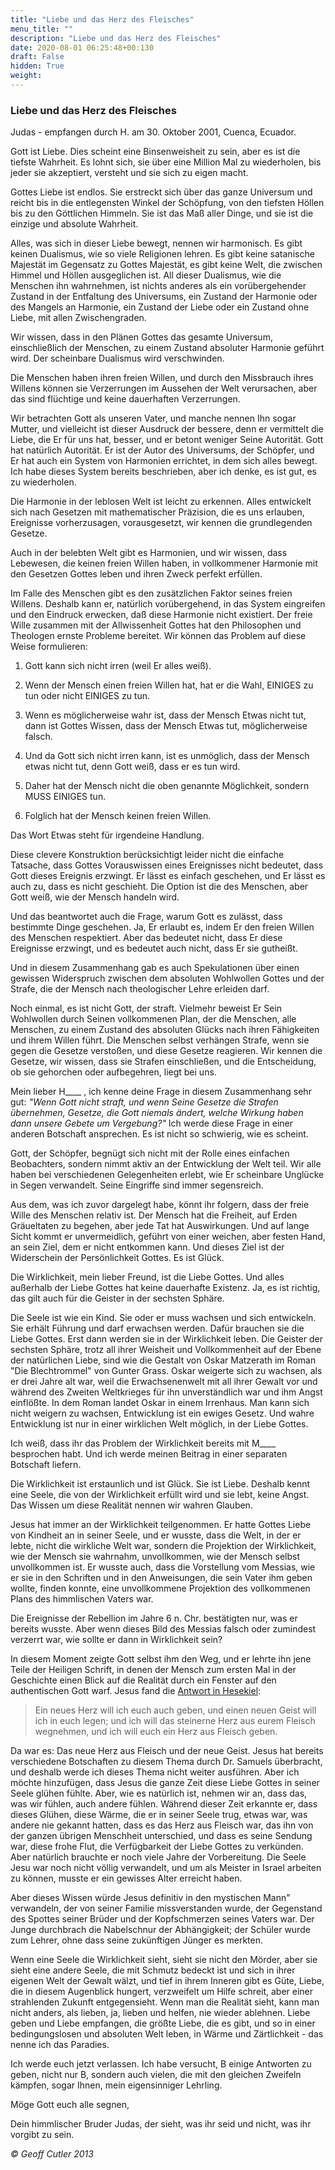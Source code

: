 ```yaml
---
title: "Liebe und das Herz des Fleisches"
menu_title: ""
description: "Liebe und das Herz des Fleisches"
date: 2020-08-01 06:25:48+00:130
draft: False
hidden: True
weight:
---
```

### Liebe und das Herz des Fleisches

Judas - empfangen durch H. am 30. Oktober 2001, Cuenca, Ecuador.

Gott ist Liebe. Dies scheint eine Binsenweisheit zu sein, aber es ist die tiefste Wahrheit. Es lohnt sich, sie über eine Million Mal zu wiederholen, bis jeder sie akzeptiert, versteht und sie sich zu eigen macht.

Gottes Liebe ist endlos. Sie erstreckt sich über das ganze Universum und reicht bis in die entlegensten Winkel der Schöpfung, von den tiefsten Höllen bis zu den Göttlichen Himmeln. Sie ist das Maß aller Dinge, und sie ist die einzige und absolute Wahrheit.

Alles, was sich in dieser Liebe bewegt, nennen wir harmonisch. Es gibt keinen Dualismus, wie so viele Religionen lehren. Es gibt keine satanische Majestät im Gegensatz zu Gottes Majestät, es gibt keine Welt, die zwischen Himmel und Höllen ausgeglichen ist. All dieser Dualismus, wie die Menschen ihn wahrnehmen, ist nichts anderes als ein vorübergehender Zustand in der Entfaltung des Universums, ein Zustand der Harmonie oder des Mangels an Harmonie, ein Zustand der Liebe oder ein Zustand ohne Liebe, mit allen Zwischengraden.

Wir wissen, dass in den Plänen Gottes das gesamte Universum, einschließlich der Menschen, zu einem Zustand absoluter Harmonie geführt wird. Der scheinbare Dualismus wird verschwinden.

Die Menschen haben ihren freien Willen, und durch den Missbrauch ihres Willens können sie Verzerrungen im Aussehen der Welt verursachen, aber das sind flüchtige und keine dauerhaften Verzerrungen.

Wir betrachten Gott als unseren Vater, und manche nennen Ihn sogar Mutter, und vielleicht ist dieser Ausdruck der bessere, denn er vermittelt die Liebe, die Er für uns hat, besser, und er betont weniger Seine Autorität. Gott hat natürlich Autorität. Er ist der Autor des Universums, der Schöpfer, und Er hat auch ein System von Harmonien errichtet, in dem sich alles bewegt. Ich habe dieses System bereits beschrieben, aber ich denke, es ist gut, es zu wiederholen.

Die Harmonie in der leblosen Welt ist leicht zu erkennen. Alles entwickelt sich nach Gesetzen mit mathematischer Präzision, die es uns erlauben, Ereignisse vorherzusagen, vorausgesetzt, wir kennen die grundlegenden Gesetze.

Auch in der belebten Welt gibt es Harmonien, und wir wissen, dass Lebewesen, die keinen freien Willen haben, in vollkommener Harmonie mit den Gesetzen Gottes leben und ihren Zweck perfekt erfüllen.

Im Falle des Menschen gibt es den zusätzlichen Faktor seines freien Willens. Deshalb kann er, natürlich vorübergehend, in das System eingreifen und den Eindruck erwecken, daß diese Harmonie nicht existiert. Der freie Wille zusammen mit der Allwissenheit Gottes hat den Philosophen und Theologen ernste Probleme bereitet. Wir können das Problem auf diese Weise formulieren:

1. Gott kann sich nicht irren (weil Er alles weiß).

2. Wenn der Mensch einen freien Willen hat, hat er die Wahl, EINIGES zu tun oder nicht EINIGES zu tun.

3. Wenn es möglicherweise wahr ist, dass der Mensch Etwas nicht tut, dann ist Gottes Wissen, dass der Mensch Etwas tut, möglicherweise falsch.

4. Und da Gott sich nicht irren kann, ist es unmöglich, dass der Mensch etwas nicht tut, denn Gott weiß, dass er es tun wird.

5. Daher hat der Mensch nicht die oben genannte Möglichkeit, sondern MUSS EINIGES tun.

6. Folglich hat der Mensch keinen freien Willen.

Das Wort Etwas steht für irgendeine Handlung.

Diese clevere Konstruktion berücksichtigt leider nicht die einfache Tatsache, dass Gottes Vorauswissen eines Ereignisses nicht bedeutet, dass Gott dieses Ereignis erzwingt. Er lässt es einfach geschehen, und Er lässt es auch zu, dass es nicht geschieht. Die Option ist die des Menschen, aber Gott weiß, wie der Mensch handeln wird.

Und das beantwortet auch die Frage, warum Gott es zulässt, dass bestimmte Dinge geschehen. Ja, Er erlaubt es, indem Er den freien Willen des Menschen respektiert. Aber das bedeutet nicht, dass Er diese Ereignisse erzwingt, und es bedeutet auch nicht, dass Er sie gutheißt.

Und in diesem Zusammenhang gab es auch Spekulationen über einen gewissen Widerspruch zwischen dem absoluten Wohlwollen Gottes und der Strafe, die der Mensch nach theologischer Lehre erleiden darf.

Noch einmal, es ist nicht Gott, der straft. Vielmehr beweist Er Sein Wohlwollen durch Seinen vollkommenen Plan, der die Menschen, alle Menschen, zu einem Zustand des absoluten Glücks nach ihren Fähigkeiten und ihrem Willen führt. Die Menschen selbst verhängen Strafe, wenn sie gegen die Gesetze verstoßen, und diese Gesetze reagieren. Wir kennen die Gesetze, wir wissen, dass sie Strafen einschließen, und die Entscheidung, ob sie gehorchen oder aufbegehren, liegt bei uns.

Mein lieber H____ , ich kenne deine Frage in diesem Zusammenhang sehr gut: *"Wenn Gott nicht straft, und wenn Seine Gesetze die Strafen übernehmen, Gesetze, die Gott niemals ändert, welche Wirkung haben dann unsere Gebete um Vergebung?"* Ich werde diese Frage in einer anderen Botschaft ansprechen. Es ist nicht so schwierig, wie es scheint.

Gott, der Schöpfer, begnügt sich nicht mit der Rolle eines einfachen Beobachters, sondern nimmt aktiv an der Entwicklung der Welt teil. Wir alle haben bei verschiedenen Gelegenheiten erlebt, wie Er scheinbare Unglücke in Segen verwandelt. Seine Eingriffe sind immer segensreich.

Aus dem, was ich zuvor dargelegt habe, könnt ihr folgern, dass der freie Wille des Menschen relativ ist. Der Mensch hat die Freiheit, auf Erden Gräueltaten zu begehen, aber jede Tat hat Auswirkungen. Und auf lange Sicht kommt er unvermeidlich, geführt von einer weichen, aber festen Hand, an sein Ziel, dem er nicht entkommen kann. Und dieses Ziel ist der Widerschein der Persönlichkeit Gottes. Es ist Glück.

Die Wirklichkeit, mein lieber Freund, ist die Liebe Gottes. Und alles außerhalb der Liebe Gottes hat keine dauerhafte Existenz. Ja, es ist richtig, das gilt auch für die Geister in der sechsten Sphäre.

Die Seele ist wie ein Kind. Sie oder er muss wachsen und sich entwickeln. Sie erhält Führung und darf erwachsen werden. Dafür brauchen sie die Liebe Gottes. Erst dann werden sie in der Wirklichkeit leben. Die Geister der sechsten Sphäre, trotz all ihrer Weisheit und Vollkommenheit auf der Ebene der natürlichen Liebe, sind wie die Gestalt von Oskar Matzerath im Roman "Die Blechtrommel" von Gunter Grass. Oskar weigerte sich zu wachsen, als er drei Jahre alt war, weil die Erwachsenenwelt mit all ihrer Gewalt vor und während des Zweiten Weltkrieges für ihn unverständlich war und ihm Angst einflößte. In dem Roman landet Oskar in einem Irrenhaus. Man kann sich nicht weigern zu wachsen, Entwicklung ist ein ewiges Gesetz. Und wahre Entwicklung ist nur in einer wirklichen Welt möglich, in der Liebe Gottes.

Ich weiß, dass ihr das Problem der Wirklichkeit bereits mit M____ besprochen habt. Und ich werde meinen Beitrag in einer separaten Botschaft liefern.

Die Wirklichkeit ist erstaunlich und ist Glück. Sie ist Liebe. Deshalb kennt eine Seele, die von der Wirklichkeit erfüllt wird und sie lebt, keine Angst. Das Wissen um diese Realität nennen wir wahren Glauben.

Jesus hat immer an der Wirklichkeit teilgenommen. Er hatte Gottes Liebe von Kindheit an in seiner Seele, und er wusste, dass die Welt, in der er lebte, nicht die wirkliche Welt war, sondern die Projektion der Wirklichkeit, wie der Mensch sie wahrnahm, unvollkommen, wie der Mensch selbst unvollkommen ist. Er wusste auch, dass die Vorstellung vom Messias, wie er sie in den Schriften und in den Anweisungen, die sein Vater ihm geben wollte, finden konnte, eine unvollkommene Projektion des vollkommenen Plans des himmlischen Vaters war.

Die Ereignisse der Rebellion im Jahre 6 n. Chr. bestätigten nur, was er bereits wusste. Aber wenn dieses Bild des Messias falsch oder zumindest verzerrt war, wie sollte er dann in Wirklichkeit sein?

In diesem Moment zeigte Gott selbst ihm den Weg, und er lehrte ihn jene Teile der Heiligen Schrift, in denen der Mensch zum ersten Mal in der Geschichte einen Blick auf die Realität durch ein Fenster auf den authentischen Gott warf. Jesus fand die [Antwort in Hesekiel](https://www.bibleserver.com/LUT/Hesekiel36%2C26):

> Ein neues Herz will ich euch auch geben, und einen neuen Geist will ich in euch legen; und ich will das steinerne Herz aus eurem Fleisch wegnehmen, und ich will euch ein Herz aus Fleisch geben.

Da war es: Das neue Herz aus Fleisch und der neue Geist. Jesus hat bereits verschiedene Botschaften zu diesem Thema durch Dr. Samuels überbracht, und deshalb werde ich dieses Thema nicht weiter ausführen. Aber ich möchte hinzufügen, dass Jesus die ganze Zeit diese Liebe Gottes in seiner Seele glühen fühlte. Aber, wie es natürlich ist, nehmen wir an, dass das, was wir fühlen, auch andere fühlen. Während dieser Zeit erkannte er, dass dieses Glühen, diese Wärme, die er in seiner Seele trug, etwas war, was andere nie gekannt hatten, dass es das Herz aus Fleisch war, das ihn von der ganzen übrigen Menschheit unterschied, und dass es seine Sendung war, diese frohe Flut, die Verfügbarkeit der Liebe Gottes zu verkünden. Aber natürlich brauchte er noch viele Jahre der Vorbereitung. Die Seele Jesu war noch nicht völlig verwandelt, und um als Meister in Israel arbeiten zu können, musste er ein gewisses Alter erreicht haben.

Aber dieses Wissen würde Jesus definitiv in den mystischen Mann" verwandeln, der von seiner Familie missverstanden wurde, der Gegenstand des Spottes seiner Brüder und der Kopfschmerzen seines Vaters war. Der Junge durchbrach die Nabelschnur der Abhängigkeit; der Schüler wurde zum Lehrer, ohne dass seine zukünftigen Jünger es merkten.

Wenn eine Seele die Wirklichkeit sieht, sieht sie nicht den Mörder, aber sie sieht eine andere Seele, die mit Schmutz bedeckt ist und sich in ihrer eigenen Welt der Gewalt wälzt, und tief in ihrem Inneren gibt es Güte, Liebe, die in diesem Augenblick hungert, verzweifelt um Hilfe schreit, aber einer strahlenden Zukunft entgegensieht. Wenn man die Realität sieht, kann man nicht anders, als lieben, ja, lieben und helfen, nie wieder ablehnen. Liebe geben und Liebe empfangen, die größte Liebe, die es gibt, und so in einer bedingungslosen und absoluten Welt leben, in Wärme und Zärtlichkeit - das nenne ich das Paradies.

Ich werde euch jetzt verlassen. Ich habe versucht, B einige Antworten zu geben, nicht nur B, sondern auch vielen, die mit den gleichen Zweifeln kämpfen, sogar Ihnen, mein eigensinniger Lehrling.

Möge Gott euch alle segnen,

Dein himmlischer Bruder Judas, der sieht, was ihr seid und nicht, was ihr vorgibt zu sein.

*© Geoff Cutler 2013*
